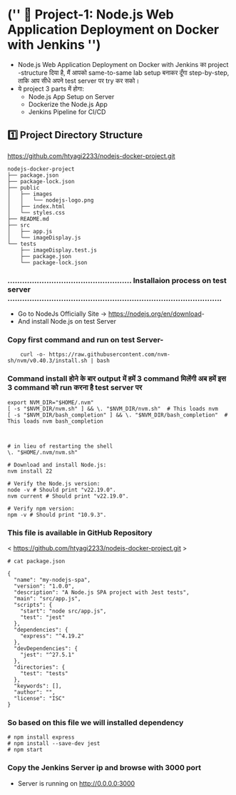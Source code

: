 # ('' 🧪 Project-1: Node.js Web Application Deployment on Docker with Jenkins '')
- Node.js Web Application Deployment on Docker with Jenkins का project -structure दिया है, मैं आपको same-to-same lab setup बनाकर दूँगा step-by-step, ताकि आप सीधे अपने test server पर try कर सको।
- ये project 3 parts में होगा:
	- Node.js App Setup on Server
	- Dockerize the Node.js App
	- Jenkins Pipeline for CI/CD

## 1️⃣ Project Directory Structure
<https://github.com/htyagi2233/nodejs-docker-project.git>

```
nodejs-docker-project
├── package.json
├── package-lock.json
├── public
│   ├── images
│   │   └── nodejs-logo.png
│   ├── index.html
│   └── styles.css
├── README.md
├── src
│   ├── app.js
│   └── imageDisplay.js
└── tests
    ├── imageDisplay.test.js
    ├── package.json
    └── package-lock.json

```
### ................................................... Installaion process on test server ........................................................................................

- Go to NodeJs Officially Site ->  <https://nodejs.org/en/download>-
- And install Node.js on test Server
	
### Copy first command and run on test Server-
```
	curl -o- https://raw.githubusercontent.com/nvm-sh/nvm/v0.40.3/install.sh | bash
```
	
### Command install होने के बार output में हमें 3 command मिलेंगी अब हमें इस 3 command को run करना है test server पर 

```
export NVM_DIR="$HOME/.nvm"
[ -s "$NVM_DIR/nvm.sh" ] && \. "$NVM_DIR/nvm.sh"  # This loads nvm
[ -s "$NVM_DIR/bash_completion" ] && \. "$NVM_DIR/bash_completion"  # This loads nvm bash_completion



# in lieu of restarting the shell
\. "$HOME/.nvm/nvm.sh"

# Download and install Node.js:
nvm install 22

# Verify the Node.js version:
node -v # Should print "v22.19.0".
nvm current # Should print "v22.19.0".

# Verify npm version:
npm -v # Should print "10.9.3".

```


###  This file is available in GitHub Repository 
< https://github.com/htyagi2233/nodejs-docker-project.git >

```
# cat package.json

{
  "name": "my-nodejs-spa",
  "version": "1.0.0",
  "description": "A Node.js SPA project with Jest tests",
  "main": "src/app.js",
  "scripts": {
    "start": "node src/app.js",
    "test": "jest"
  },
  "dependencies": {
    "express": "^4.19.2"
  },
  "devDependencies": {
    "jest": "^27.5.1"
  },
  "directories": {
    "test": "tests"
  },
  "keywords": [],
  "author": "",
  "license": "ISC"
}

```


### So based on this file we will installed dependency 
```
# npm install express
# npm install --save-dev jest
# npm start
```

### Copy the Jenkins Server ip and browse with 3000 port 
- Server is running on http://0.0.0.0:3000


